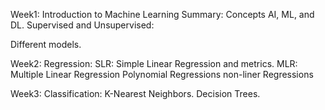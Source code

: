 Week1: Introduction to Machine Learning
Summary: Concepts AI, ML, and DL.
Supervised and Unsupervised:

Different models.

Week2: Regression:
SLR: Simple Linear Regression and metrics. 
MLR: Multiple Linear Regression
Polynomial Regressions
non-liner Regressions

Week3: Classification:
K-Nearest Neighbors.
Decision Trees.

